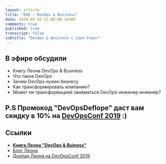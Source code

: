 ```yaml
---
layout: article
title: "048 - DevOps & Business"
date: 2019-09-16 12:00:00 +0300
comments: true
published: true
transcript: false
subtitle: "DevOps & Business с Leon Fayer"
---
```


## В эфире обсудили

* Книгу Леона DevOps & Business
* Что такое DevOps
* Зачем DevOps нужен бизнесу
* Как трансформировать компанию?
* Может ли трансформацией заниматься DevOps-инженер инженер?

## P.S Промокод "DevOpsDeflope" даст вам скидку в 10% на [DevOpsConf 2019](https://devopsconf.io/moscow/2019) :)

## Ссылки

* **[Книга Леона "DevOps & Buiness"](https://www.oreilly.com/library/view/devops-and-business/9781492036609/)**
* [Блог Леона](https://medium.com/@lfayer)
* [Доклад Леона на DevOpsConf 2019](https://devopsconf.io/moscow/2019/abstracts/5615)
